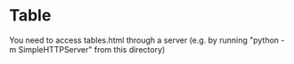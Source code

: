 Table
======

You need to access tables.html through a server (e.g. by running "python -m SimpleHTTPServer" from this directory)